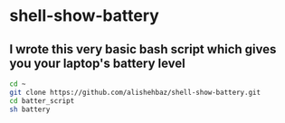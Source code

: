 # shell-show-battery

## I wrote this very basic bash script which gives you your laptop's battery level

```bash
cd ~
git clone https://github.com/alishehbaz/shell-show-battery.git
cd batter_script
sh battery
```
